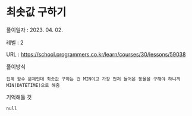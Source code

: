 # 최솟값 구하기
풀이일자 : 2023. 04. 02.  
    
레벨 : 2    

URL : https://school.programmers.co.kr/learn/courses/30/lessons/59038
    
풀이방식    

    집계 함수 문제인데 최솟값 구하는 건 MIN이고 가장 먼저 들어온 동물을 구해야 하니까
    MIN(DATETIME)으로 해줌

기억해둘 것  
    
    null
